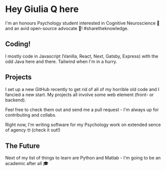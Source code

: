 # Hey Giulia Q here #

I'm an honours Psychology student interested in Cognitive Neuroscience 🧠 and an avid open-source advocate 👀! #sharetheknowledge.

## Coding! ##

I mostly code in Javascript (Vanilla, React, Next, Gatsby, Express) with the odd Java here and there. Tailwind when I'm in a hurry.

## Projects ##

I set up a new GitHub recently to get rid of all of my horrible old code and I fancied a new start. My projects all involve some web element (front- or backend). 

Feel free to check them out and send me a pull request - I'm always up for contributing and collabs.

Right now, I'm writing software for my Psychology work on extended sence of agency 🤓 (check it out!)

## The Future ##

Next of my list of things to learn are Python and Matlab - I'm going to be an academic after all 🎓
